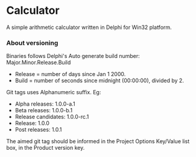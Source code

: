 # Calculator
A simple arithmetic calculator written in Delphi for Win32 platform.

### About versioning
Binaries follows Delphi's Auto generate build number: Major.Minor.Release.Build

* Release = number of days since Jan 1 2000.
* Build = number of seconds since midnight (00:00:00), divided by 2.

Git tags uses Alphanumeric suffix. Eg:

* Alpha releases: 1.0.0-a.1
* Beta releases: 1.0.0-b.1
* Release candidates: 1.0.0-rc.1
* Release: 1.0.0
* Post releases: 1.0.1

The aimed git tag should be informed in the Project Options Key/Value list box, in the Product version key.
